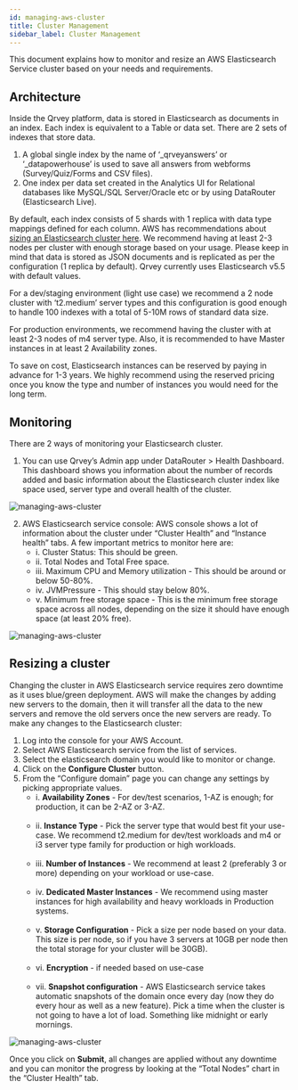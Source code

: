 ```yaml
---
id: managing-aws-cluster
title: Cluster Management
sidebar_label: Cluster Management
---
```

This document explains how to monitor and resize an AWS Elasticsearch Service cluster based on your needs and requirements.

## Architecture

Inside the Qrvey platform, data is stored in Elasticsearch as documents in an index. Each index is equivalent to a Table or data set. There are 2 sets of indexes that store data.

1.  A global single index by the name of ‘\_qrveyanswers’ or ‘\_datapowerhouse’ is used to save all answers from webforms (Survey/Quiz/Forms and CSV files).
2.  One index per data set created in the Analytics UI for Relational databases like MySQL/SQL Server/Oracle etc or by using DataRouter (Elasticsearch Live).

By default, each index consists of 5 shards with 1 replica with data type mappings defined for each column.
AWS has recommendations about <a href="https://docs.aws.amazon.com/elasticsearch-service/latest/developerguide/sizing-domains.html">sizing an Elasticsearch cluster here</a>. We recommend having at least 2-3 nodes per cluster with enough storage based on your usage. Please keep in mind that data is stored as JSON documents and is replicated as per the configuration (1 replica by default). Qrvey currently uses Elasticsearch v5.5 with default values.

For a dev/staging environment (light use case) we recommend a 2 node cluster with ‘t2.medium’ server types and this configuration is good enough to handle 100 indexes with a total of 5-10M rows of standard data size.

For production environments, we recommend having the cluster with at least 2-3 nodes of m4 server type. Also, it is recommended to have Master instances in at least 2 Availability zones.

To save on cost, Elasticsearch instances can be reserved by paying in advance for 1-3 years. We highly recommend using the reserved pricing once you know the type and number of instances you would need for the long term.

## Monitoring

There are 2 ways of monitoring your Elasticsearch cluster.

1.  You can use Qrvey’s Admin app under DataRouter &gt; Health Dashboard. This dashboard shows you information about the number of records added and basic information about the Elasticsearch cluster index like space used, server type and overall health of the cluster.

![managing-aws-cluster](https://s3.amazonaws.com/cdn.qrvey.com/documentation_assets/get-started/managing-aws-cluster/manageAWS1.png#thumbnail-60)

2.  AWS Elasticsearch service console: AWS console shows a lot of information about the cluster under “Cluster Health” and “Instance health” tabs. A few important metrics to monitor here are: <br />
    <ul style={{listStyle: "none", marginLeft: "20px"}}>
        <li>i. Cluster Status: This should be green.<br /></li>
        <li>ii. Total Nodes and Total Free space.<br /></li>
        <li>iii. Maximum CPU and Memory utilization - This should be around or below 50-80%.<br /></li>
        <li>iv. JVMPressure - This should stay below 80%.<br /></li>
        <li>v. Minimum free storage space - This is the minimum free storage space across all nodes, depending on the size it should have enough space (at least 20% free).</li>
    </ul>

![managing-aws-cluster](https://s3.amazonaws.com/cdn.qrvey.com/documentation_assets/get-started/managing-aws-cluster/manageAWS2.png#thumbnail-60)

## Resizing a cluster

Changing the cluster in AWS Elasticsearch service requires zero downtime as it uses blue/green deployment. AWS will make the changes by adding new servers to the domain, then it will transfer all the data to the new servers and remove the old servers once the new servers are ready. To make any changes to the Elasticsearch cluster:

1.  Log into the console for your AWS Account.
2.  Select AWS Elasticsearch service from the list of services.
3.  Select the elasticsearch domain you would like to monitor or change.
4.  Click on the **Configure Cluster** button.
5.  From the “Configure domain” page you can change any settings by picking appropriate values. <br />
    <ul style={{listStyle: "none", marginLeft: "20px"}}>
    <li> i. <strong> Availability Zones</strong> - For dev/test scenarios, 1-AZ is enough; for production, it can be 2-AZ or 3-AZ. </li><br />
    <li> ii. <strong>Instance Type</strong> - Pick the server type that would best fit your use-case. We recommend t2.medium for dev/test workloads and m4 or i3 server type family for production or high workloads.</li><br />
    <li> iii. <strong>Number of Instances</strong> - We recommend at least 2 (preferably 3 or more) depending on your workload or use-case.</li><br />
    <li> iv. <strong>Dedicated Master Instances</strong> - We recommend using master instances for high availability and heavy workloads in Production systems.</li><br />
    <li> v. <strong>Storage Configuration</strong> - Pick a size per node based on your data. This size is per node, so if you have 3 servers at 10GB per node then the total storage for your cluster will be 30GB).</li><br />
    <li> vi. <strong>Encryption</strong> - if needed based on use-case</li><br />
    <li> vii. <strong>Snapshot configuration</strong> - AWS Elasticsearch service takes automatic snapshots of the domain once every day (now they do every hour as well as a new feature). Pick a time when the cluster is not going to have a lot of load. Something like midnight or early mornings.</li>
    </ul>

![managing-aws-cluster](https://s3.amazonaws.com/cdn.qrvey.com/documentation_assets/get-started/managing-aws-cluster/manageAWS3.png#thumbnail-60)

Once you click on **Submit**, all changes are applied without any downtime and you can monitor the progress by looking at the “Total Nodes” chart in the “Cluster Health” tab.
